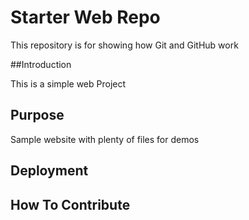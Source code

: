 # Starter Web Repo

This repository is for showing how Git and GitHub work

##Introduction

This is a simple web Project


## Purpose

Sample website with plenty of files for demos

## Deployment


## How To Contribute
